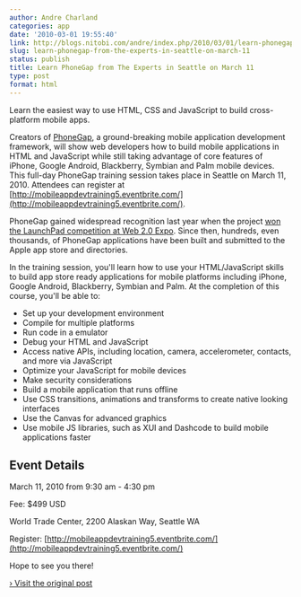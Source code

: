 ```yaml
---
author: Andre Charland
categories: app
date: '2010-03-01 19:55:40'
link: http://blogs.nitobi.com/andre/index.php/2010/03/01/learn-phonegap-from-the-experts-in-seattle-on-march-11/
slug: learn-phonegap-from-the-experts-in-seattle-on-march-11
status: publish
title: Learn PhoneGap from The Experts in Seattle on March 11
type: post
format: html
---
```


Learn the easiest way to use HTML, CSS and JavaScript to build cross-platform mobile apps.

Creators of [PhoneGap](http://www.phonegap.com), a ground-breaking mobile application development framework, will show web developers how to build mobile applications in HTML and JavaScript while still taking advantage of core features of iPhone, Google Android, Blackberry, Symbian and Palm mobile devices. This full-day PhoneGap training session takes place in Seattle on March 11, 2010\. Attendees can register at [http://mobileappdevtraining5.eventbrite.com/](http://mobileappdevtraining5.eventbrite.com/).

PhoneGap gained widespread recognition last year when the project [won the LaunchPad competition at Web 2.0 Expo](http://www.readwriteweb.com/archives/phone_gap_todays_peoples_choice_winner_at_launch_p.php). Since then, hundreds, even thousands, of PhoneGap applications have been built and submitted to the Apple app store and directories.

In the training session, you'll learn how to use your HTML/JavaScript skills to build app store ready applications for mobile platforms including iPhone, Google Android, Blackberry, Symbian and Palm. At the completion of this course, you'll be able to:

* Set up your development environment
* Compile for multiple platforms
* Run code in a emulator
* Debug your HTML and JavaScript
* Access native APIs, including location, camera, accelerometer, contacts, and more via JavaScript
* Optimize your JavaScript for mobile devices
* Make security considerations
* Build a mobile application that runs offline
* Use CSS transitions, animations and transforms to create native looking interfaces
* Use the Canvas for advanced graphics
* Use mobile JS libraries, such as XUI and Dashcode to build mobile applications faster

## Event Details

March 11, 2010 from 9:30 am - 4:30 pm

Fee: $499 USD

World Trade Center, 2200 Alaskan Way, Seattle WA

Register: [http://mobileappdevtraining5.eventbrite.com/](http://mobileappdevtraining5.eventbrite.com/)

Hope to see you there!

[› Visit the original post](http://blogs.nitobi.com/andre/index.php/2010/03/01/learn-phonegap-from-the-experts-in-seattle-on-march-11/)
